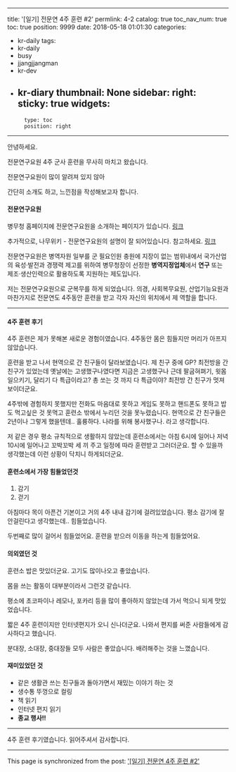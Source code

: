 
---
title: '[일기] 전문연 4주 훈련 #2'
permlink: 4-2
catalog: true
toc_nav_num: true
toc: true
position: 9999
date: 2018-05-18 01:01:30
categories:
- kr-daily
tags:
- kr-daily
- busy
- jjangjjangman
- kr-dev
- kr-diary
thumbnail: None
sidebar:
    right:
        sticky: true
widgets:
    -
        type: toc
        position: right
---


안녕하세요.

전문연구요원 4주 군사 훈련을 무사히 마치고 왔습니다.

전문연구요원이 많이 알려져 있지 않아

간단히 소개도 하고, 느낀점을 작성해보고자 합니다.

#### 전문연구요원

병무청 홈페이지에 전문연구요원을 소개하는 페이지가 있습니다. [링크](https://www.mma.go.kr/contents.do?mc=mma0000760)

추가적으로, 나무위키 - 전문연구요원의 설명이 잘 되어있습니다. 
참고하세요. [링크](https://namu.wiki/w/전문연구요원)

전문연구요원은 병역자원 일부를 군 필요인원 충원에 지장이 없는 범위내에서 국가산업의 육성·발전과 경쟁력 제고를 위하여 병무청장이 선정한 **병역지정업체**에서 **연구** 또는 제조·생산인력으로 활용하도록 지원하는 제도입니다.

저는 전문연구요원으로 군복무를 하게 되었습니다.
의경, 사회복무요원, 산업기능요원과 마찬가지로 
전문연도 4주동안 훈련을 받고 각자 자신의 위치에서 제 역할을 합니다.

----

#### 4주 훈련 후기
4주 훈련은 제가 못해본 새로운 경험이였습니다.
4주동안 몸은 힘들지만 머리가 아프지 않았습니다.

훈련을 받고 나서 현역으로 간 친구들이 달라보였습니다.
제 친구 중에 GP? 최전방을 간 친구가 있었는데
옛날에는 고생했구나였다면
지금은 고생했구나 근데 팔굽혀펴기, 윗몸일으키기, 달리기 다 특급이라고? 총 쏘는 것 까지 다 특급이야?
최전방 간 친구가 멋져보이더군요.

4주밖에 경험하지 못했지만
전화도 마음대로 못하고
게임도 못하고
핸드폰도 못하고
밥도 먹고싶은 것 못먹고
훈련소 밖에서 누리던 것을 못누렸습니다.
현역으로 간 친구들은 2년이나 그렇게 했을텐데..
훌륭하다. 나라를 위해 봉사했구나. 라고 생각합니다.

저 같은 경우
평소 규칙적으로 생활하지 않았는데
훈련소에서는
아침 6시에 일어나 저녁 10시에 일어나고
꼬박꼬박 세 끼 주고 일정에 따라 훈련받고 그러더군요.
할 수 있을까 생각했는데
이런 상황이 닥치니 하게되더군요.

#### 훈련소에서 가장 힘들었던것
1. 감기
2. 걷기

아침마다 목이 아픈건 기본이고
거의 4주 내내 감기에 걸려있었습니다.
평소 감기에 잘 안걸린다고 생각했는데..
힘들었습니다.

두번째로 많이 걸어서 힘들었어요.
훈련을 받으러 이동을 하는게 힘들었어요.

#### 의외였던 것

훈련소 밥은 맛있더군요.
고기도 많이나오고 좋았습니다.

몸을 쓰는 활동이 대부분이라서 그런것 같습니다.

평소에 초코파이나 레모나, 포카리 등을 많이 좋아하지 않았는데
가서 먹으니 되게 맛있었습니다.

짧은 4주 훈련이지만 인터넷편지가 오니 신나더군요.
나와서 편지를 써준 사람들에게 감사하다고 했습니다.

분대장, 소대장, 중대장들
모두 사람은 좋았습니다.
배려해주는 것을 느꼈습니다.


#### 재미있었던 것

* 같은 생활관 쓰는 친구들과 돌아가면서 재밌는 이야기 하는 것
* 생수통 뚜껑으로 컬링
* 책 읽기
* 인터넷 편지 읽기
* **종교 행사!!**

----

4주 훈련 후기였습니다.
읽어주셔서 감사합니다.

- - -

This page is synchronized from the post: ['[일기] 전문연 4주 훈련 #2'](https://steemit.com/@jacobyu/4-2)
